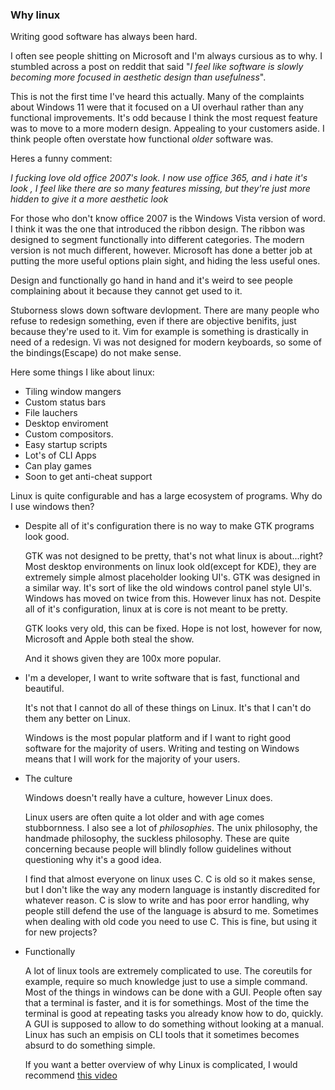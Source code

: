 ### Why linux 

Writing good software has always been hard.

I often see people shitting on Microsoft and I'm always cursious as to why.
I stumbled across a post on reddit that said "*I feel like software is slowly becoming more focused in aesthetic design than usefulness*".

This is not the first time I've heard this actually. Many of the complaints about Windows 11 were that it focused on a UI overhaul rather than any functional improvements. 
It's odd because I think the most request feature was to move to a more modern design. Appealing to your customers aside. I think people often overstate how functional *older* software was.

Heres a funny comment: 

*I fucking love old office 2007's look. I now use office 365, and i hate it's look , I feel like there are so many features missing, but they're just more hidden to give it a more aesthetic look*

For those who don't know office 2007 is the Windows Vista version of word. I think it was the one that introduced the ribbon design. The ribbon was designed to segment functionally into different categories. The modern version is not much different, however. Microsoft has done a better job at putting the more useful options plain sight, and hiding the less useful ones. 

Design and functionally go hand in hand and it's weird to see people complaining about it because they cannot get used to it. 

Stuborness slows down software devlopment. There are many people who refuse to redesign something, even if there are objective benifits, just because they're used to it. Vim for example is something is drastically in need of a redesign. Vi was not designed for modern keyboards, so some of the bindings(Escape) do not make sense. 

Here some things I like about linux:
- Tiling window mangers
- Custom status bars 
- File lauchers
- Desktop enviroment 
- Custom compositors.
- Easy startup scripts
- Lot's of CLI Apps
- Can play games
- Soon to get anti-cheat support

Linux is quite configurable and has a large ecosystem of programs. 
Why do I use windows then?

- Despite all of it's configuration there is no way to make GTK programs look good.

    GTK was not designed to be pretty, that's not what linux is about...right?
    Most desktop environments on linux look old(except for KDE), they are extremely simple almost placeholder looking UI's. GTK was designed in a similar way.
    It's sort of like the old windows control panel style UI's. Windows has moved on twice from this. However linux has not. Despite all of it's configuration, linux at is core is not meant to be pretty. 

    GTK looks very old, this can be fixed. Hope is not lost, however for now, Microsoft and Apple both steal the show.

    And it shows given they are 100x more popular.

- I'm a developer, I want to write software that is fast, functional and beautiful. 

    It's not that I cannot do all of these things on Linux. It's that I can't do them any better on Linux. 

    Windows is the most popular platform and if I want to right good software for the majority of users. Writing and testing on Windows means that I will work for the majority of your users.

- The culture

    Windows doesn't really have a culture, however Linux does.

    Linux users are often quite a lot older and with age comes stubbornness. 
    I also see a lot of *philosophies*. The unix philosophy, the handmade philosophy, the suckless philosophy.
    These are quite concerning because people will blindly follow guidelines without questioning why it's a good idea.

    I find that almost everyone on linux uses C. C is old so it makes sense, but I don't like the way any modern language is instantly discredited for whatever reason. 
    C is slow to write and has poor error handling, why people still defend the use of the language is absurd to me. Sometimes when dealing with old code you need to use C. This is fine, but using it for new projects?

- Functionally 

    A lot of linux tools are extremely complicated to use. The coreutils for example, require so much knowledge just to use a simple command. 
    Most of the things in windows can be done with a GUI. People often say that a terminal is faster, and it is for somethings. Most of the time the terminal is good at repeating tasks you already know how to do, quickly. A GUI is supposed to allow to do something without looking at a manual. Linux has such an empisis on CLI tools that it sometimes becomes absurd to do something simple. 

    If you want a better overview of why Linux is complicated, I would recommend [this video](https://www.youtube.com/watch?v=L9v4Mg8wi4U)